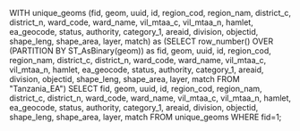 
 WITH unique_geoms (fid, geom, uuid, id, region_cod, region_nam, district_c, district_n, ward_code, ward_name, vil_mtaa_c, vil_mtaa_n, hamlet, ea_geocode, status, authority, category_1, areaid, division, objectid, shape_leng, shape_area, layer, match) as 
  (SELECT row_number() OVER (PARTITION BY ST_AsBinary(geom)) as fid, geom, uuid, id, region_cod, region_nam, district_c, district_n, ward_code, ward_name, vil_mtaa_c, vil_mtaa_n, hamlet, ea_geocode, status, authority, category_1, areaid, division, objectid, shape_leng, shape_area, layer, match 
    FROM "Tanzania_EA")
 SELECT fid, geom, uuid, id, region_cod, region_nam, district_c, district_n, ward_code, ward_name, vil_mtaa_c, vil_mtaa_n, hamlet, ea_geocode, status, authority, category_1, areaid, division, objectid, shape_leng, shape_area, layer, match 
 FROM unique_geoms 
 WHERE fid=1;
